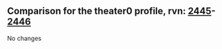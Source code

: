 ## Comparison for the theater0 profile, rvn: [2445](https://github.com/PRO100KatYT/FortniteProfileRevisions/tree/main/profiles/theater0/2445%20theater0.json)-[2446](https://github.com/PRO100KatYT/FortniteProfileRevisions/tree/main/profiles/theater0/2446%20theater0.json)

No changes
